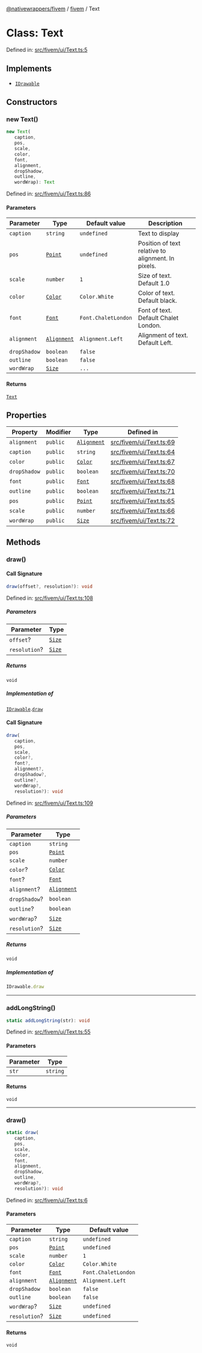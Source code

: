 [@nativewrappers/fivem](../../README.md) / [fivem](../README.md) / Text

# Class: Text

Defined in: [src/fivem/ui/Text.ts:5](https://github.com/nativewrappers/nativewrappers/blob/4bf6e80cad9d1396d4cdc3ea16cf4f39993ed50e/src/fivem/ui/Text.ts#L5)

## Implements

- [`IDrawable`](../interfaces/IDrawable.md)

## Constructors

### new Text()

```ts
new Text(
   caption, 
   pos, 
   scale, 
   color, 
   font, 
   alignment, 
   dropShadow, 
   outline, 
   wordWrap): Text
```

Defined in: [src/fivem/ui/Text.ts:86](https://github.com/nativewrappers/nativewrappers/blob/4bf6e80cad9d1396d4cdc3ea16cf4f39993ed50e/src/fivem/ui/Text.ts#L86)

#### Parameters

| Parameter | Type | Default value | Description |
| ------ | ------ | ------ | ------ |
| `caption` | `string` | `undefined` | Text to display |
| `pos` | [`Point`](Point.md) | `undefined` | Position of text relative to alignment. In pixels. |
| `scale` | `number` | `1` | Size of text. Default 1.0 |
| `color` | [`Color`](Color.md) | `Color.White` | Color of text. Default black. |
| `font` | [`Font`](../enumerations/Font.md) | `Font.ChaletLondon` | Font of text. Default Chalet London. |
| `alignment` | [`Alignment`](../enumerations/Alignment.md) | `Alignment.Left` | Alignment of text. Default Left. |
| `dropShadow` | `boolean` | `false` |  |
| `outline` | `boolean` | `false` |  |
| `wordWrap` | [`Size`](Size.md) | `...` |  |

#### Returns

[`Text`](Text.md)

## Properties

| Property | Modifier | Type | Defined in |
| ------ | ------ | ------ | ------ |
| <a id="alignment-1"></a> `alignment` | `public` | [`Alignment`](../enumerations/Alignment.md) | [src/fivem/ui/Text.ts:69](https://github.com/nativewrappers/nativewrappers/blob/4bf6e80cad9d1396d4cdc3ea16cf4f39993ed50e/src/fivem/ui/Text.ts#L69) |
| <a id="caption-1"></a> `caption` | `public` | `string` | [src/fivem/ui/Text.ts:64](https://github.com/nativewrappers/nativewrappers/blob/4bf6e80cad9d1396d4cdc3ea16cf4f39993ed50e/src/fivem/ui/Text.ts#L64) |
| <a id="color-1"></a> `color` | `public` | [`Color`](Color.md) | [src/fivem/ui/Text.ts:67](https://github.com/nativewrappers/nativewrappers/blob/4bf6e80cad9d1396d4cdc3ea16cf4f39993ed50e/src/fivem/ui/Text.ts#L67) |
| <a id="dropshadow-1"></a> `dropShadow` | `public` | `boolean` | [src/fivem/ui/Text.ts:70](https://github.com/nativewrappers/nativewrappers/blob/4bf6e80cad9d1396d4cdc3ea16cf4f39993ed50e/src/fivem/ui/Text.ts#L70) |
| <a id="font-1"></a> `font` | `public` | [`Font`](../enumerations/Font.md) | [src/fivem/ui/Text.ts:68](https://github.com/nativewrappers/nativewrappers/blob/4bf6e80cad9d1396d4cdc3ea16cf4f39993ed50e/src/fivem/ui/Text.ts#L68) |
| <a id="outline-1"></a> `outline` | `public` | `boolean` | [src/fivem/ui/Text.ts:71](https://github.com/nativewrappers/nativewrappers/blob/4bf6e80cad9d1396d4cdc3ea16cf4f39993ed50e/src/fivem/ui/Text.ts#L71) |
| <a id="pos-1"></a> `pos` | `public` | [`Point`](Point.md) | [src/fivem/ui/Text.ts:65](https://github.com/nativewrappers/nativewrappers/blob/4bf6e80cad9d1396d4cdc3ea16cf4f39993ed50e/src/fivem/ui/Text.ts#L65) |
| <a id="scale-1"></a> `scale` | `public` | `number` | [src/fivem/ui/Text.ts:66](https://github.com/nativewrappers/nativewrappers/blob/4bf6e80cad9d1396d4cdc3ea16cf4f39993ed50e/src/fivem/ui/Text.ts#L66) |
| <a id="wordwrap-1"></a> `wordWrap` | `public` | [`Size`](Size.md) | [src/fivem/ui/Text.ts:72](https://github.com/nativewrappers/nativewrappers/blob/4bf6e80cad9d1396d4cdc3ea16cf4f39993ed50e/src/fivem/ui/Text.ts#L72) |

## Methods

### draw()

#### Call Signature

```ts
draw(offset?, resolution?): void
```

Defined in: [src/fivem/ui/Text.ts:108](https://github.com/nativewrappers/nativewrappers/blob/4bf6e80cad9d1396d4cdc3ea16cf4f39993ed50e/src/fivem/ui/Text.ts#L108)

##### Parameters

| Parameter | Type |
| ------ | ------ |
| `offset`? | [`Size`](Size.md) |
| `resolution`? | [`Size`](Size.md) |

##### Returns

`void`

##### Implementation of

[`IDrawable`](../interfaces/IDrawable.md).[`draw`](../interfaces/IDrawable.md#draw)

#### Call Signature

```ts
draw(
   caption, 
   pos, 
   scale, 
   color?, 
   font?, 
   alignment?, 
   dropShadow?, 
   outline?, 
   wordWrap?, 
   resolution?): void
```

Defined in: [src/fivem/ui/Text.ts:109](https://github.com/nativewrappers/nativewrappers/blob/4bf6e80cad9d1396d4cdc3ea16cf4f39993ed50e/src/fivem/ui/Text.ts#L109)

##### Parameters

| Parameter | Type |
| ------ | ------ |
| `caption` | `string` |
| `pos` | [`Point`](Point.md) |
| `scale` | `number` |
| `color`? | [`Color`](Color.md) |
| `font`? | [`Font`](../enumerations/Font.md) |
| `alignment`? | [`Alignment`](../enumerations/Alignment.md) |
| `dropShadow`? | `boolean` |
| `outline`? | `boolean` |
| `wordWrap`? | [`Size`](Size.md) |
| `resolution`? | [`Size`](Size.md) |

##### Returns

`void`

##### Implementation of

```ts
IDrawable.draw
```

***

### addLongString()

```ts
static addLongString(str): void
```

Defined in: [src/fivem/ui/Text.ts:55](https://github.com/nativewrappers/nativewrappers/blob/4bf6e80cad9d1396d4cdc3ea16cf4f39993ed50e/src/fivem/ui/Text.ts#L55)

#### Parameters

| Parameter | Type |
| ------ | ------ |
| `str` | `string` |

#### Returns

`void`

***

### draw()

```ts
static draw(
   caption, 
   pos, 
   scale, 
   color, 
   font, 
   alignment, 
   dropShadow, 
   outline, 
   wordWrap?, 
   resolution?): void
```

Defined in: [src/fivem/ui/Text.ts:6](https://github.com/nativewrappers/nativewrappers/blob/4bf6e80cad9d1396d4cdc3ea16cf4f39993ed50e/src/fivem/ui/Text.ts#L6)

#### Parameters

| Parameter | Type | Default value |
| ------ | ------ | ------ |
| `caption` | `string` | `undefined` |
| `pos` | [`Point`](Point.md) | `undefined` |
| `scale` | `number` | `1` |
| `color` | [`Color`](Color.md) | `Color.White` |
| `font` | [`Font`](../enumerations/Font.md) | `Font.ChaletLondon` |
| `alignment` | [`Alignment`](../enumerations/Alignment.md) | `Alignment.Left` |
| `dropShadow` | `boolean` | `false` |
| `outline` | `boolean` | `false` |
| `wordWrap`? | [`Size`](Size.md) | `undefined` |
| `resolution`? | [`Size`](Size.md) | `undefined` |

#### Returns

`void`

